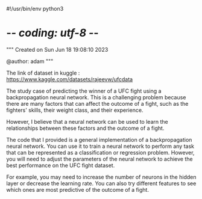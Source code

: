 #!/usr/bin/env python3
# -*- coding: utf-8 -*-
"""
Created on Sun Jun 18 19:08:10 2023

@author: adam
"""

The link of dataset in kuggle : https://www.kaggle.com/datasets/rajeevw/ufcdata

The study case of predicting the winner of a UFC fight using a backpropagation neural network.
This is a challenging problem because there are many factors that can affect the outcome of a fight,
such as the fighters' skills, their weight class, and their experience.

However, I believe that a neural network can be used to learn the relationships between these factors and the outcome of a fight.

The code that I provided is a general implementation of a backpropagation neural network.
You can use it to train a neural network to perform any task that can be represented as a classification or regression problem.
However, you will need to adjust the parameters of the neural network to achieve the best performance on the UFC fight dataset.

For example, you may need to increase the number of neurons in the hidden layer or decrease the learning rate.
You can also try different features to see which ones are most predictive of the outcome of a fight.

